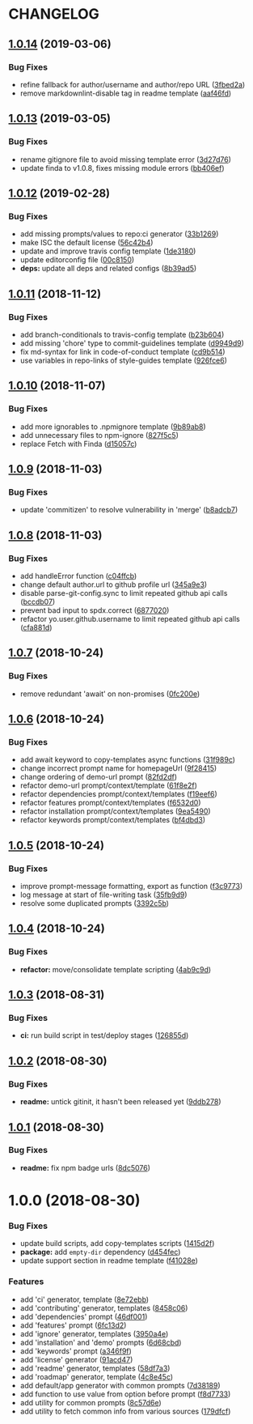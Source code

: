 # CHANGELOG

## [1.0.14](https://github.com/seantrane/yo-repo/compare/v1.0.13...v1.0.14) (2019-03-06)


### Bug Fixes

* refine fallback for author/username and author/repo URL ([3fbed2a](https://github.com/seantrane/yo-repo/commit/3fbed2a))
* remove markdownlint-disable tag in readme template ([aaf46fd](https://github.com/seantrane/yo-repo/commit/aaf46fd))

## [1.0.13](https://github.com/seantrane/yo-repo/compare/v1.0.12...v1.0.13) (2019-03-05)


### Bug Fixes

* rename gitignore file to avoid missing template error ([3d27d76](https://github.com/seantrane/yo-repo/commit/3d27d76))
* update finda to v1.0.8, fixes missing module errors ([bb406ef](https://github.com/seantrane/yo-repo/commit/bb406ef))

## [1.0.12](https://github.com/seantrane/yo-repo/compare/v1.0.11...v1.0.12) (2019-02-28)


### Bug Fixes

* add missing prompts/values to repo:ci generator ([33b1269](https://github.com/seantrane/yo-repo/commit/33b1269))
* make ISC the default license ([56c42b4](https://github.com/seantrane/yo-repo/commit/56c42b4))
* update and improve travis config template ([1de3180](https://github.com/seantrane/yo-repo/commit/1de3180))
* update editorconfig file ([00c8150](https://github.com/seantrane/yo-repo/commit/00c8150))
* **deps:** update all deps and related configs ([8b39ad5](https://github.com/seantrane/yo-repo/commit/8b39ad5))

## [1.0.11](https://github.com/seantrane/yo-repo/compare/v1.0.10...v1.0.11) (2018-11-12)


### Bug Fixes

* add branch-conditionals to travis-config template ([b23b604](https://github.com/seantrane/yo-repo/commit/b23b604))
* add missing 'chore' type to commit-guidelines template ([d9949d9](https://github.com/seantrane/yo-repo/commit/d9949d9))
* fix md-syntax for link in code-of-conduct template ([cd9b514](https://github.com/seantrane/yo-repo/commit/cd9b514))
* use variables in repo-links of style-guides template ([926fce6](https://github.com/seantrane/yo-repo/commit/926fce6))

## [1.0.10](https://github.com/seantrane/yo-repo/compare/v1.0.9...v1.0.10) (2018-11-07)


### Bug Fixes

* add more ignorables to .npmignore template ([9b89ab8](https://github.com/seantrane/yo-repo/commit/9b89ab8))
* add unnecessary files to npm-ignore ([827f5c5](https://github.com/seantrane/yo-repo/commit/827f5c5))
* replace Fetch with Finda ([d15057c](https://github.com/seantrane/yo-repo/commit/d15057c))

## [1.0.9](https://github.com/seantrane/yo-repo/compare/v1.0.8...v1.0.9) (2018-11-03)


### Bug Fixes

* update 'commitizen' to resolve vulnerability in 'merge' ([b8adcb7](https://github.com/seantrane/yo-repo/commit/b8adcb7))

## [1.0.8](https://github.com/seantrane/yo-repo/compare/v1.0.7...v1.0.8) (2018-11-03)


### Bug Fixes

* add handleError function ([c04ffcb](https://github.com/seantrane/yo-repo/commit/c04ffcb))
* change default author.url to github profile url ([345a9e3](https://github.com/seantrane/yo-repo/commit/345a9e3))
* disable parse-git-config.sync to limit repeated github api calls ([bccdb07](https://github.com/seantrane/yo-repo/commit/bccdb07))
* prevent bad input to spdx.correct ([6877020](https://github.com/seantrane/yo-repo/commit/6877020))
* refactor yo.user.github.username to limit repeated github api calls ([cfa881d](https://github.com/seantrane/yo-repo/commit/cfa881d))

## [1.0.7](https://github.com/seantrane/yo-repo/compare/v1.0.6...v1.0.7) (2018-10-24)


### Bug Fixes

* remove redundant 'await' on non-promises ([0fc200e](https://github.com/seantrane/yo-repo/commit/0fc200e))

## [1.0.6](https://github.com/seantrane/yo-repo/compare/v1.0.5...v1.0.6) (2018-10-24)


### Bug Fixes

* add await keyword to copy-templates async functions ([31f989c](https://github.com/seantrane/yo-repo/commit/31f989c))
* change incorrect prompt name for homepageUrl ([9f28415](https://github.com/seantrane/yo-repo/commit/9f28415))
* change ordering of demo-url prompt ([82fd2df](https://github.com/seantrane/yo-repo/commit/82fd2df))
* refactor demo-url prompt/context/template ([61f8e2f](https://github.com/seantrane/yo-repo/commit/61f8e2f))
* refactor dependencies prompt/context/templates ([f19eef6](https://github.com/seantrane/yo-repo/commit/f19eef6))
* refactor features prompt/context/templates ([f6532d0](https://github.com/seantrane/yo-repo/commit/f6532d0))
* refactor installation prompt/context/templates ([9ea5490](https://github.com/seantrane/yo-repo/commit/9ea5490))
* refactor keywords prompt/context/templates ([bf4dbd3](https://github.com/seantrane/yo-repo/commit/bf4dbd3))

## [1.0.5](https://github.com/seantrane/yo-repo/compare/v1.0.4...v1.0.5) (2018-10-24)


### Bug Fixes

* improve prompt-message formatting, export as function ([f3c9773](https://github.com/seantrane/yo-repo/commit/f3c9773))
* log message at start of file-writing task ([35fb9d9](https://github.com/seantrane/yo-repo/commit/35fb9d9))
* resolve some duplicated prompts ([3392c5b](https://github.com/seantrane/yo-repo/commit/3392c5b))

## [1.0.4](https://github.com/seantrane/yo-repo/compare/v1.0.3...v1.0.4) (2018-10-24)


### Bug Fixes

* **refactor:** move/consolidate template scripting ([4ab9c9d](https://github.com/seantrane/yo-repo/commit/4ab9c9d))

## [1.0.3](https://github.com/seantrane/yo-repo/compare/v1.0.2...v1.0.3) (2018-08-31)


### Bug Fixes

* **ci:** run build script in test/deploy stages ([126855d](https://github.com/seantrane/yo-repo/commit/126855d))

## [1.0.2](https://github.com/seantrane/yo-repo/compare/v1.0.1...v1.0.2) (2018-08-30)


### Bug Fixes

* **readme:** untick gitinit, it hasn't been released yet ([9ddb278](https://github.com/seantrane/yo-repo/commit/9ddb278))

## [1.0.1](https://github.com/seantrane/yo-repo/compare/v1.0.0...v1.0.1) (2018-08-30)


### Bug Fixes

* **readme:** fix npm badge urls ([8dc5076](https://github.com/seantrane/yo-repo/commit/8dc5076))

# 1.0.0 (2018-08-30)


### Bug Fixes

* update build scripts, add copy-templates scripts ([1415d2f](https://github.com/seantrane/yo-repo/commit/1415d2f))
* **package:** add `empty-dir` dependency ([d454fec](https://github.com/seantrane/yo-repo/commit/d454fec))
* update support section in readme template ([f41028e](https://github.com/seantrane/yo-repo/commit/f41028e))


### Features

* add 'ci' generator, template ([8e72ebb](https://github.com/seantrane/yo-repo/commit/8e72ebb))
* add 'contributing' generator, templates ([8458c06](https://github.com/seantrane/yo-repo/commit/8458c06))
* add 'dependencies' prompt ([46df001](https://github.com/seantrane/yo-repo/commit/46df001))
* add 'features' prompt ([6fc13d2](https://github.com/seantrane/yo-repo/commit/6fc13d2))
* add 'ignore' generator, templates ([3950a4e](https://github.com/seantrane/yo-repo/commit/3950a4e))
* add 'installation' and 'demo' prompts ([6d68cbd](https://github.com/seantrane/yo-repo/commit/6d68cbd))
* add 'keywords' prompt ([a346f9f](https://github.com/seantrane/yo-repo/commit/a346f9f))
* add 'license' generator ([91acd47](https://github.com/seantrane/yo-repo/commit/91acd47))
* add 'readme' generator, templates ([58df7a3](https://github.com/seantrane/yo-repo/commit/58df7a3))
* add 'roadmap' generator, template ([4c8e45c](https://github.com/seantrane/yo-repo/commit/4c8e45c))
* add default/app generator with common prompts ([7d38189](https://github.com/seantrane/yo-repo/commit/7d38189))
* add function to use value from option before prompt ([f8d7733](https://github.com/seantrane/yo-repo/commit/f8d7733))
* add utility for common prompts ([8c57d6e](https://github.com/seantrane/yo-repo/commit/8c57d6e))
* add utility to fetch common info from various sources ([179dfcf](https://github.com/seantrane/yo-repo/commit/179dfcf))
